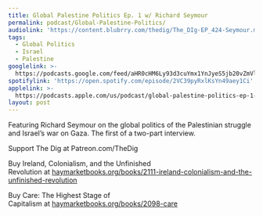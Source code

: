 ```yaml
---
title: Global Palestine Politics Ep. 1 w/ Richard Seymour
permalink: podcast/Global-Palestine-Politics/
audiolink: 'https://content.blubrry.com/thedig/The_DIg-EP_424-Seymour.mp3'
tags:
  - Global Politics
  - Israel
  - Palestine
googlelink: >-
  https://podcasts.google.com/feed/aHR0cHM6Ly93d3cuYmx1YnJyeS5jb20vZmVlZHMvdGhlZGlnLnhtbA/episode/aHR0cHM6Ly90aGVkaWcuYmx1YnJyeS5uZXQvP3A9MjUwMw?sa=X&ved=0CAUQkfYCahcKEwjY-aX0m8eCAxUAAAAAHQAAAAAQNg
spotifylink: 'https://open.spotify.com/episode/2VC39pyRxlKsYn49aey1Ci'
applelink: >-
  https://podcasts.apple.com/us/podcast/global-palestine-politics-ep-1-w-richard-seymour/id1043245989?i=1000634969671
layout: post
---
```


Featuring Richard Seymour on the global politics of the Palestinian struggle and Israel’s war on Gaza. The first of a two-part interview.

Support The Dig at Patreon.com/TheDig

Buy Ireland, Colonialism, and the Unfinished Revolution at [haymarketbooks.org/books/2111-ireland-colonialism-and-the-unfinished-revolution](http://haymarketbooks.org/books/2111-ireland-colonialism-and-the-unfinished-revolution)

Buy Care: The Highest Stage of Capitalism at [haymarketbooks.org/books/2098-care](http://haymarketbooks.org/books/2098-care)
